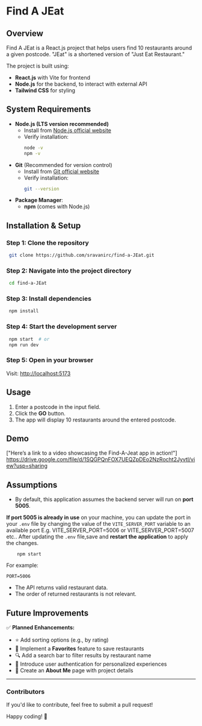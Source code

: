 # Find A JEat

## Overview
Find A JEat is a React.js project that helps users find 10 restaurants around a given postcode. "JEat" is a shortened version of "Just Eat Restaurant."

The project is built using:
- **React.js** with Vite for frontend
- **Node.js** for the backend, to interact with external API
- **Tailwind CSS** for styling

## System Requirements

- **Node.js (LTS version recommended)**
  - Install from [Node.js official website](https://nodejs.org/)
  - Verify installation:
    ```sh
    node -v
    npm -v
    ```
- **Git** (Recommended for version control)
  - Install from [Git official website](https://git-scm.com/)
  - Verify installation:
    ```sh
    git --version
    ```
- **Package Manager**:
  - **npm** (comes with Node.js)

## Installation & Setup

### Step 1: Clone the repository
```sh
 git clone https://github.com/sravanirc/find-a-JEat.git
```

### Step 2: Navigate into the project directory
```sh
 cd find-a-JEat
```

### Step 3: Install dependencies
```sh
 npm install
```

### Step 4: Start the development server
```sh
 npm start  # or
 npm run dev
```

### Step 5: Open in your browser
Visit: [http://localhost:5173](http://localhost:5173)

## Usage
1. Enter a postcode in the input field.
2. Click the **GO** button.
3. The app will display 10 restaurants around the entered postcode.

## Demo
["Here’s a link to a video showcasing the Find-A-Jeat app in action!"]
 https://drive.google.com/file/d/1SQGPQnFOX7UEQZpDEo2NzRocht2Jyvtl/view?usp=sharing

## Assumptions
- By default, this application assumes the backend server will run on **port 5005**.

**If port 5005 is already in use** on your machine, you can update the port in your `.env` file by changing the value of the `VITE_SERVER_PORT` variable to an available port E.g. VITE_SERVER_PORT=5006 or VITE_SERVER_PORT=5007 etc..
After updating the `.env` file,save and **restart the application** to apply the changes.
``` ctrl + C 
    npm start
```

For example:
``` ./.env
PORT=5006
```
- The API returns valid restaurant data.
- The order of returned restaurants is not relevant.

## Future Improvements
✅ **Planned Enhancements:**
- ⭐ Add sorting options (e.g., by rating)
- 📌 Implement a **Favorites** feature to save restaurants
- 🔍 Add a search bar to filter results by restaurant name
- 🔑 Introduce user authentication for personalized experiences
- 📄 Create an **About Me** page with project details

---
### Contributors
If you'd like to contribute, feel free to submit a pull request!

Happy coding! 🚀
